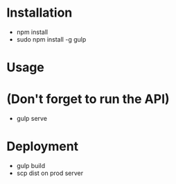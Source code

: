 # Installation

* npm install
* sudo npm install -g gulp

# Usage
# (Don't forget to run the API)

* gulp serve

# Deployment

* gulp build
* scp dist on prod server
